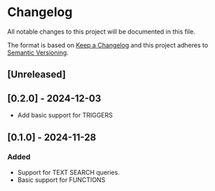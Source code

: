 # Changelog

All notable changes to this project will be documented in this file.

The format is based on [Keep a Changelog](http://keepachangelog.com/en/1.0.0/)
and this project adheres to [Semantic Versioning](http://semver.org/spec/v2.0.0.html).

## [Unreleased]

## [0.2.0] - 2024-12-03

- Add basic support for TRIGGERS

## [0.1.0] - 2024-11-28

### Added

- Support for TEXT SEARCH queries.
- Basic support for FUNCTIONS
